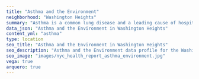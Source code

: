 ```yaml
---
title: "Asthma and the Environment"
neighborhood: "Washington Heights"
summary: "Asthma is a common lung disease and a leading cause of hospitalizations for children under 15 years old. This report provides a summary of asthma indicators by neighborhood. It also describes housing and neighborhood characteristics that can make asthma worse."
data_json: "Asthma and the Environment in Washington Heights"
content_yml: "asthma"
type: location
seo_title: "Asthma and the Environment in Washington Heights"
seo_description: "Asthma and the Environment data profile for the Washington Heights neighborhood of NYC."
seo_image: "images/nyc_health_report_asthma_environment.jpg"
vega: true
arquero: true
---
```

